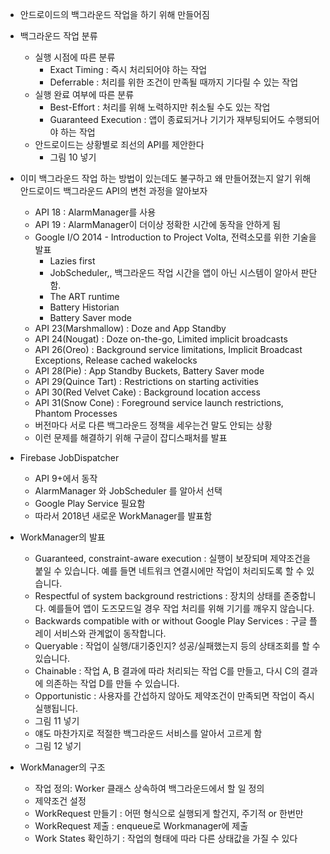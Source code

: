 - 안드로이드의 백그라운드 작업을 하기 위해 만들어짐

- 백그라운드 작업 분류
	- 실행 시점에 따른 분류
		- Exact Timing : 즉시 처리되어야 하는 작업
		- Deferrable : 처리를 위한 조건이 만족될 때까지 기다릴 수 있는 작업
	- 실행 완료 여부에 따른 분류
		- Best-Effort : 처리를 위해 노력하지만 취소될 수도 있는 작업
		- Guaranteed Execution : 앱이 종료되거나 기기가 재부팅되어도 수행되어야 하는 작업
	- 안드로이드는 상황별로 죄선의 API를 제안한다
		- 그림 10 넣기


- 이미 백그라운드 작업 하는 방법이 있는데도 불구하고 왜 만들어졌는지 알기 위해 안드로이드 백그라운드 API의 변천 과정을 알아보자
	- API 18 : AlarmManager를 사용
	- API 19 : AlarmManager이 더이상 정확한 시간에 동작을 안하게 됨
	- Google I/O 2014 - Introduction to Project Volta, 전력소모를 위한 기술을 발표
		- Lazies first
		- JobScheduler,, 백그라운드 작업 시간을 앱이 아닌 시스템이 알아서 판단함.
		- The ART runtime
		- Battery Historian
		- Battery Saver mode
	- API 23(Marshmallow) : Doze and App Standby
	- API 24(Nougat) : Doze on-the-go, Limited implicit broadcasts
	- API 26(Oreo) : Background service limitations, Implicit Broadcast Exceptions, Release cached wakelocks
	- API 28(Pie) : App Standby Buckets, Battery Saver mode
	- API 29(Quince Tart) : Restrictions on starting activities
	- API 30(Red Velvet Cake) : Background location access
	- API 31(Snow Cone) : Foreground service launch restrictions, Phantom Processes
	- 버전마다 서로 다른 백그라운드 정책을 세우는건 말도 안되는 상황
	- 이런 문제를 해결하기 위해 구글이 잡디스패처를 발표


- Firebase JobDispatcher
	- API 9+에서 동작
	- AlarmManager 와 JobScheduler 를 알아서 선택
	- Google Play Service 필요함
	- 따라서 2018년 새로운 WorkManager를 발표함


- WorkManager의 발표
	- Guaranteed, constraint-aware execution : 실행이 보장되며 제약조건을 붙일 수 있습니다. 예를 들면 네트워크 연결시에만 작업이 처리되도록 할 수 있습니다.
	- Respectful of system background restrictions : 장치의 상태를 존중합니다. 예를들어 앱이 도즈모드일 경우 작업 처리를 위해 기기를 깨우지 않습니다.
	- Backwards compatible with or without Google Play Services : 구글 플레이 서비스와 관계없이 동작합니다.
	- Queryable : 작업이 실행/대기중인지? 성공/실패했는지 등의 상태조회를 할 수 있습니다.
	- Chainable : 작업 A, B 결과에 따라 처리되는 작업 C를 만들고, 다시 C의 결과에 의존하는 작업 D를 만들 수 있습니다.
	- Opportunistic : 사용자를 간섭하지 않아도 제약조건이 만족되면 작업이 즉시 실행됩니다.
	- 그림 11 넣기
	- 얘도 마찬가지로 적절한 백그라운드 서비스를 알아서 고르게 함
	- 그림 12 넣기


- WorkManager의 구조
	- 작업 정의: Worker 클래스 상속하여 백그라운드에서 할 일 정의
	- 제약조건 설정
	- WorkRequest 만들기 : 어떤 형식으로 실행되게 할건지, 주기적 or 한번만
	- WorkRequest 제출 : enqueue로 Workmanager에 제출
	- Work States 확인하기 : 작업의 형태에 따라 다른 상태값을 가질 수 있다

